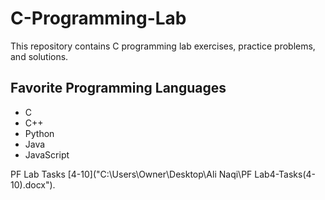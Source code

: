 # C-Programming-Lab
This repository contains C programming lab exercises, practice problems, and solutions.  

## Favorite Programming Languages
- C
- C++
- Python
- Java
- JavaScript

 PF Lab Tasks [4-10]("C:\Users\Owner\Desktop\Ali Naqi\PF Lab4-Tasks(4-10).docx").
